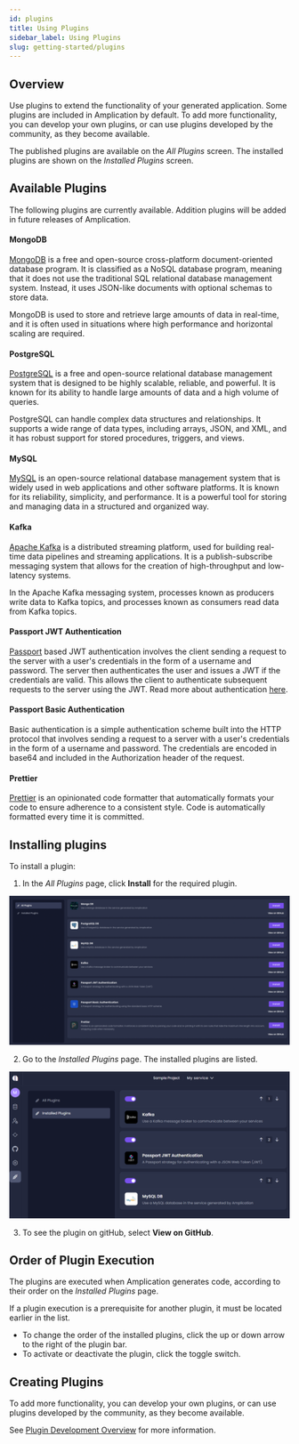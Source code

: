 ```yaml
---
id: plugins
title: Using Plugins
sidebar_label: Using Plugins 
slug: getting-started/plugins
---
```



## Overview 
Use plugins to extend the functionality of your generated application.
Some plugins are included in Amplication by default. To add more functionality, you can develop your own plugins, or can use plugins developed by the community, as they become available. 

The published plugins are available on the _All Plugins_ screen.
The installed plugins are shown on the _Installed Plugins_ screen.

## Available Plugins

The following plugins are currently available. Addition plugins will be added in future releases of Amplication.  

#### MongoDB

[MongoDB](https://www.mongodb.com/) is a free and open-source cross-platform document-oriented database program. It is classified as a NoSQL database program, meaning that it does not use the traditional SQL relational database management system. Instead, it uses JSON-like documents with optional schemas to store data.

MongoDB is used to store and retrieve large amounts of data in real-time, and it is often used in situations where high performance and horizontal scaling are required.

#### PostgreSQL

[PostgreSQL](https://www.postgresql.org/) is a free and open-source relational database management system that is designed to be highly scalable, reliable, and powerful. It is known for its ability to handle large amounts of data and a high volume of queries. 

PostgreSQL can handle complex data structures and relationships. It supports a wide range of data types, including arrays, JSON, and XML, and it has robust support for stored procedures, triggers, and views.

#### MySQL

[MySQL](https://www.mysql.com/) is an open-source relational database management system that is widely used in web applications and other software platforms. It is known for its reliability, simplicity, and performance. It is a powerful tool for storing and managing data in a structured and organized way.

#### Kafka

[Apache Kafka](https://kafka.apache.org/) is a distributed streaming platform, used for building real-time data pipelines and streaming applications. It is a publish-subscribe messaging system that allows for the creation of high-throughput and low-latency systems.

In the Apache Kafka messaging system, processes known as producers write data to Kafka topics, and processes known as consumers read data from Kafka topics.

#### Passport JWT Authentication

[Passport](http://www.passportjs.org/) based JWT authentication involves the client sending a request to the server with a user's credentials in the form of a username and password. The server then authenticates the user and issues a JWT if the credentials are valid. This allows the client to authenticate subsequent requests to the server using the JWT.
Read more about authentication [here](https://docs.nestjs.com/security/authentication). 

#### Passport Basic Authentication

Basic authentication is a simple authentication scheme built into the HTTP protocol that involves sending a request to a server with a user's credentials in the form of a username and password. The credentials are encoded in base64 and included in the Authorization header of the request.

#### Prettier

[Prettier](https://prettier.io/) is an opinionated code formatter that automatically formats your code to ensure adherence to a consistent style. Code is automatically formatted every time it is committed.
 

## Installing plugins
 To install a plugin:
 1. In the _All Plugins_ page, click **Install** for the required plugin. 

![](./assets/all-plugins.png)

2. Go to the _Installed Plugins_ page. The installed plugins are listed. 

![](./assets/installed-plugins.png)

3. To see the plugin on gitHub, select **View on GitHub**.

## Order of Plugin Execution

The plugins are executed when Amplication generates code, according to their order on the *Installed Plugins* page. 

If a plugin execution is a prerequisite for another plugin, it must be located earlier in the list.

- To change the order of the installed plugins, click the up or down arrow to the right of the plugin bar.
- To activate or deactivate the plugin, click the toggle switch.

## Creating Plugins

To add more functionality, you can develop your own plugins, or can use plugins developed by the community, as they become available.

See [Plugin Development Overview](https://docs.amplication.com/docs/plugins/Overview/) for more information. 







